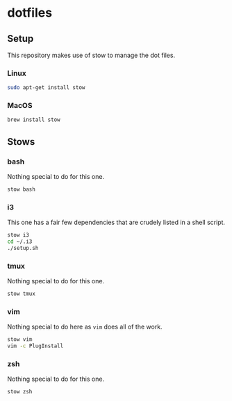 # dotfiles

## Setup

This repository makes use of stow to manage the dot files.

### Linux

```bash
sudo apt-get install stow
```

### MacOS

```bash
brew install stow
```

## Stows

### bash

Nothing special to do for this one.

```bash
stow bash
```

### i3

This one has a fair few dependencies that are crudely listed in a shell script.

```bash
stow i3
cd ~/.i3
./setup.sh
```

### tmux

Nothing special to do for this one.

```bash
stow tmux
```

### vim

Nothing special to do here as `vim` does all of the work.

```bash
stow vim
vim -c PlugInstall
```

### zsh

Nothing special to do for this one.

```bash
stow zsh
```

